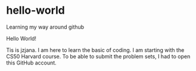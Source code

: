# hello-world
Learning my way around github

Hello World!

Tis is jzjana. 
I am here to learn the basic of coding. 
I am starting with the CS50 Harvard course.
To be able to submit the problem sets, I had to open this GitHub account.
